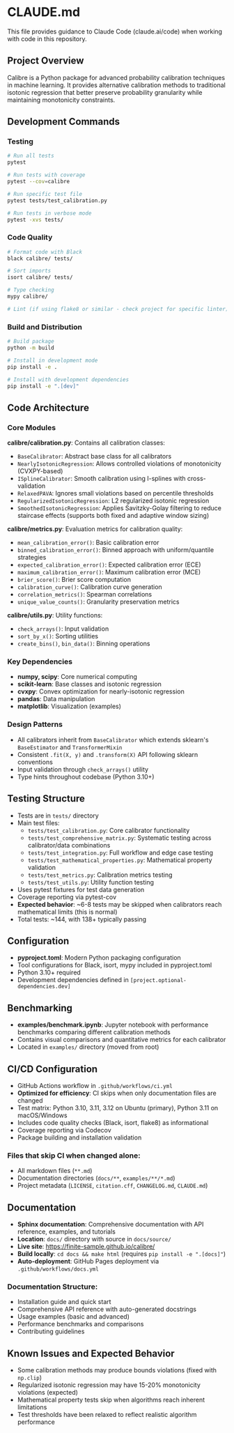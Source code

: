 # CLAUDE.md

This file provides guidance to Claude Code (claude.ai/code) when working with code in this repository.

## Project Overview

Calibre is a Python package for advanced probability calibration techniques in machine learning. It provides alternative calibration methods to traditional isotonic regression that better preserve probability granularity while maintaining monotonicity constraints.

## Development Commands

### Testing
```bash
# Run all tests
pytest

# Run tests with coverage
pytest --cov=calibre

# Run specific test file
pytest tests/test_calibration.py

# Run tests in verbose mode
pytest -xvs tests/
```

### Code Quality
```bash
# Format code with Black
black calibre/ tests/

# Sort imports
isort calibre/ tests/

# Type checking
mypy calibre/

# Lint (if using flake8 or similar - check project for specific linter)
```

### Build and Distribution
```bash
# Build package
python -m build

# Install in development mode
pip install -e .

# Install with development dependencies
pip install -e ".[dev]"
```

## Code Architecture

### Core Modules

**calibre/calibration.py**: Contains all calibration classes:
- `BaseCalibrator`: Abstract base class for all calibrators
- `NearlyIsotonicRegression`: Allows controlled violations of monotonicity (CVXPY-based)
- `ISplineCalibrator`: Smooth calibration using I-splines with cross-validation
- `RelaxedPAVA`: Ignores small violations based on percentile thresholds
- `RegularizedIsotonicRegression`: L2 regularized isotonic regression
- `SmoothedIsotonicRegression`: Applies Savitzky-Golay filtering to reduce staircase effects (supports both fixed and adaptive window sizing)

**calibre/metrics.py**: Evaluation metrics for calibration quality:
- `mean_calibration_error()`: Basic calibration error
- `binned_calibration_error()`: Binned approach with uniform/quantile strategies
- `expected_calibration_error()`: Expected calibration error (ECE)
- `maximum_calibration_error()`: Maximum calibration error (MCE)
- `brier_score()`: Brier score computation
- `calibration_curve()`: Calibration curve generation
- `correlation_metrics()`: Spearman correlations
- `unique_value_counts()`: Granularity preservation metrics

**calibre/utils.py**: Utility functions:
- `check_arrays()`: Input validation
- `sort_by_x()`: Sorting utilities
- `create_bins()`, `bin_data()`: Binning operations

### Key Dependencies
- **numpy, scipy**: Core numerical computing
- **scikit-learn**: Base classes and isotonic regression
- **cvxpy**: Convex optimization for nearly-isotonic regression
- **pandas**: Data manipulation
- **matplotlib**: Visualization (examples)

### Design Patterns
- All calibrators inherit from `BaseCalibrator` which extends sklearn's `BaseEstimator` and `TransformerMixin`
- Consistent `.fit(X, y)` and `.transform(X)` API following sklearn conventions
- Input validation through `check_arrays()` utility
- Type hints throughout codebase (Python 3.10+)

## Testing Structure
- Tests are in `tests/` directory
- Main test files:
  - `tests/test_calibration.py`: Core calibrator functionality
  - `tests/test_comprehensive_matrix.py`: Systematic testing across calibrator/data combinations
  - `tests/test_integration.py`: Full workflow and edge case testing
  - `tests/test_mathematical_properties.py`: Mathematical property validation
  - `tests/test_metrics.py`: Calibration metrics testing
  - `tests/test_utils.py`: Utility function testing
- Uses pytest fixtures for test data generation
- Coverage reporting via pytest-cov
- **Expected behavior**: ~6-8 tests may be skipped when calibrators reach mathematical limits (this is normal)
- Total tests: ~144, with 138+ typically passing

## Configuration
- **pyproject.toml**: Modern Python packaging configuration
- Tool configurations for Black, isort, mypy included in pyproject.toml
- Python 3.10+ required
- Development dependencies defined in `[project.optional-dependencies.dev]`

## Benchmarking
- **examples/benchmark.ipynb**: Jupyter notebook with performance benchmarks comparing different calibration methods
- Contains visual comparisons and quantitative metrics for each calibrator
- Located in `examples/` directory (moved from root)

## CI/CD Configuration
- GitHub Actions workflow in `.github/workflows/ci.yml`
- **Optimized for efficiency**: CI skips when only documentation files are changed
- Test matrix: Python 3.10, 3.11, 3.12 on Ubuntu (primary), Python 3.11 on macOS/Windows
- Includes code quality checks (Black, isort, flake8) as informational
- Coverage reporting via Codecov
- Package building and installation validation

### Files that skip CI when changed alone:
- All markdown files (`**.md`)
- Documentation directories (`docs/**`, `examples/**/*.md`)
- Project metadata (`LICENSE`, `citation.cff`, `CHANGELOG.md`, `CLAUDE.md`)

## Documentation
- **Sphinx documentation**: Comprehensive documentation with API reference, examples, and tutorials
- **Location**: `docs/` directory with source in `docs/source/`
- **Live site**: https://finite-sample.github.io/calibre/
- **Build locally**: `cd docs && make html` (requires `pip install -e ".[docs]"`)
- **Auto-deployment**: GitHub Pages deployment via `.github/workflows/docs.yml`

### Documentation Structure:
- Installation guide and quick start
- Comprehensive API reference with auto-generated docstrings
- Usage examples (basic and advanced)
- Performance benchmarks and comparisons
- Contributing guidelines

## Known Issues and Expected Behavior
- Some calibration methods may produce bounds violations (fixed with `np.clip`)
- Regularized isotonic regression may have 15-20% monotonicity violations (expected)
- Mathematical property tests skip when algorithms reach inherent limitations
- Test thresholds have been relaxed to reflect realistic algorithm performance